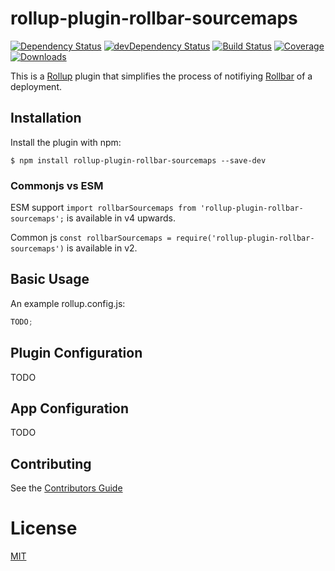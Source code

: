 # rollup-plugin-rollbar-sourcemaps

[![Dependency Status](https://img.shields.io/david/rw251/rollup-plugin-rollbar-sourcemaps.svg?style=flat-square)](https://david-dm.org/rw251/rollup-plugin-rollbar-sourcemaps)
[![devDependency Status](https://img.shields.io/david/dev/rw251/rollup-plugin-rollbar-sourcemaps.svg?maxAge=2592000?style=flat-square)](https://david-dm.org/rw251/rollup-plugin-rollbar-sourcemaps#info=devDependencies)
[![Build Status](https://img.shields.io/travis/rw251/rollup-plugin-rollbar-sourcemaps.svg?style=flat-square)](https://travis-ci.org/rw251/rollup-plugin-rollbar-sourcemaps)
[![Coverage](https://img.shields.io/codecov/c/github/rw251/rollup-plugin-rollbar-sourcemaps/master.svg?style=flat-square)](https://codecov.io/gh/rw251/rollup-plugin-rollbar-sourcemaps)
[![Downloads](https://img.shields.io/npm/dm/rollup-plugin-rollbar-sourcemaps.svg?style=flat-square)](https://www.npmjs.com/package/rollup-plugin-rollbar-sourcemaps)

This is a [Rollup](https://rollupjs.org/) plugin that simplifies the process of notifiying [Rollbar](https://rollbar.com) of a deployment.

## Installation

Install the plugin with npm:

```shell
$ npm install rollup-plugin-rollbar-sourcemaps --save-dev
```

### Commonjs vs ESM

ESM support `import rollbarSourcemaps from 'rollup-plugin-rollbar-sourcemaps';` is available in v4 upwards.

Common js `const rollbarSourcemaps = require('rollup-plugin-rollbar-sourcemaps')` is available in v2.

## Basic Usage

An example rollup.config.js:

```javascript
TODO;
```

## Plugin Configuration

TODO

## App Configuration

TODO

## Contributing

See the [Contributors Guide](/CONTRIBUTING.md)

# License

[MIT](/LICENSE.md)
